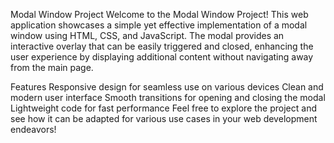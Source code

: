 Modal Window Project
Welcome to the Modal Window Project! This web application showcases a simple yet effective implementation of a modal window using HTML, CSS, and JavaScript. The modal provides an interactive overlay that can be easily triggered and closed, enhancing the user experience by displaying additional content without navigating away from the main page.

Features
Responsive design for seamless use on various devices
Clean and modern user interface
Smooth transitions for opening and closing the modal
Lightweight code for fast performance
Feel free to explore the project and see how it can be adapted for various use cases in your web development endeavors!
